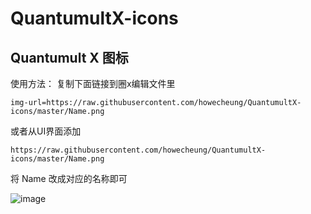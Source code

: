 # QuantumultX-icons
## Quantumult X 图标
    
使用方法： 复制下面链接到圈x编辑文件里
    
    img-url=https://raw.githubusercontent.com/howecheung/QuantumultX-icons/master/Name.png
    
或者从UI界面添加

    https://raw.githubusercontent.com/howecheung/QuantumultX-icons/master/Name.png

将 Name 改成对应的名称即可

![image](https://raw.githubusercontent.com/howecheung/QuantumultX-icons/master/README/All.png)
